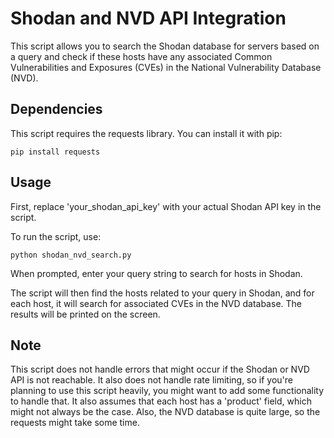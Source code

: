 # Shodan and NVD API Integration
This script allows you to search the Shodan database for servers based on a query and check if these hosts have any associated Common Vulnerabilities and Exposures (CVEs) in the National Vulnerability Database (NVD).

## Dependencies
This script requires the requests library. You can install it with pip:

`pip install requests`

## Usage
First, replace 'your_shodan_api_key' with your actual Shodan API key in the script.

To run the script, use:

`python shodan_nvd_search.py`

When prompted, enter your query string to search for hosts in Shodan.

The script will then find the hosts related to your query in Shodan, and for each host, it will search for associated CVEs in the NVD database. The results will be printed on the screen.

## Note
This script does not handle errors that might occur if the Shodan or NVD API is not reachable. It also does not handle rate limiting, so if you're planning to use this script heavily, you might want to add some functionality to handle that. It also assumes that each host has a 'product' field, which might not always be the case. Also, the NVD database is quite large, so the requests might take some time.
